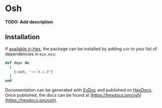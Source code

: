 # Osh

**TODO: Add description**

## Installation

If [available in Hex](https://hex.pm/docs/publish), the package can be installed
by adding `osh` to your list of dependencies in `mix.exs`:

```elixir
def deps do
  [
    {:osh, "~> 0.1.0"}
  ]
end
```

Documentation can be generated with [ExDoc](https://github.com/elixir-lang/ex_doc)
and published on [HexDocs](https://hexdocs.pm). Once published, the docs can
be found at [https://hexdocs.pm/osh](https://hexdocs.pm/osh).

